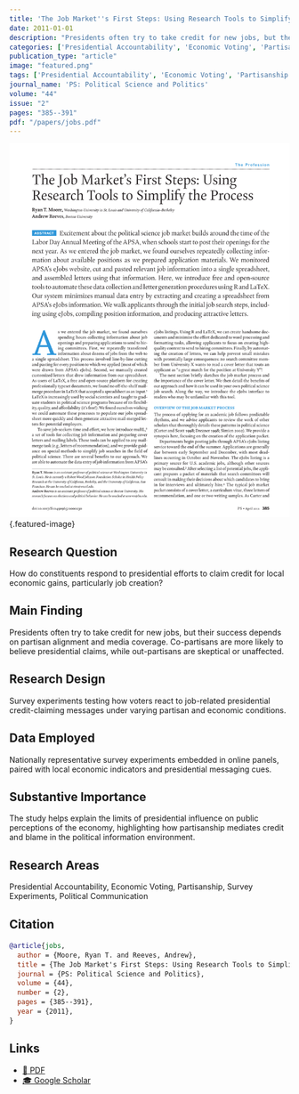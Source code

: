 ```yaml
---
title: 'The Job Market''s First Steps: Using Research Tools to Simplify the Process'
date: 2011-01-01
description: "Presidents often try to take credit for new jobs, but their success depends on partisan alignment and media coverage. Co-partisans are more likely to believe presidential claims, while out-partisans are skeptical or unaffected."
categories: ['Presidential Accountability', 'Economic Voting', 'Partisanship', 'Research Methods', 'Political Communication']
publication_type: "article"
image: "featured.png"
tags: ['Presidential Accountability', 'Economic Voting', 'Partisanship', 'Survey Experiments', 'Political Communication']
journal_name: 'PS: Political Science and Politics'
volume: "44"
issue: "2"
pages: "385--391"
pdf: "/papers/jobs.pdf"
---
```


![Featured image](featured.png){.featured-image}

## Research Question

How do constituents respond to presidential efforts to claim credit for local economic gains, particularly job creation?

## Main Finding

Presidents often try to take credit for new jobs, but their success depends on partisan alignment and media coverage. Co-partisans are more likely to believe presidential claims, while out-partisans are skeptical or unaffected.

## Research Design

Survey experiments testing how voters react to job-related presidential credit-claiming messages under varying partisan and economic conditions.

## Data Employed

Nationally representative survey experiments embedded in online panels, paired with local economic indicators and presidential messaging cues.

## Substantive Importance

The study helps explain the limits of presidential influence on public perceptions of the economy, highlighting how partisanship mediates credit and blame in the political information environment.

## Research Areas

Presidential Accountability, Economic Voting, Partisanship, Survey Experiments, Political Communication

## Citation

```bibtex
@article{jobs,
  author = {Moore, Ryan T. and Reeves, Andrew},
  title = {The Job Market's First Steps: Using Research Tools to Simplify the Process},
  journal = {PS: Political Science and Politics},
  volume = {44},
  number = {2},
  pages = {385--391},
  year = {2011},
}
```

## Links

- [📄 PDF](/papers/jobs.pdf)
- [🎓 Google Scholar](https://scholar.google.com/scholar?q=The%20Job%20Market%27s%20First%20Steps%3A%20Using%20Research%20Tools%20to%20Simplify%20the%20Process)